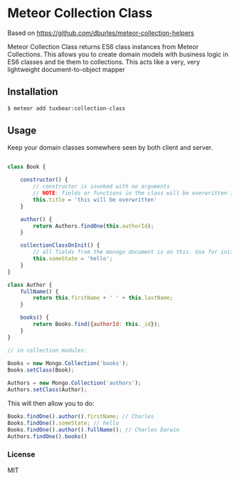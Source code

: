 # Meteor Collection Class

Based on https://github.com/dburles/meteor-collection-helpers

Meteor Collection Class returns ES6 class instances from Meteor Collections. This allows you to create domain models with business logic in ES6 classes and tie them to collections.
This acts like a very, very lightweight document-to-object mapper

## Installation

```sh
$ meteor add tuxbear:collection-class
```

## Usage

Keep your domain classes somewhere seen by both client and server.

```javascript

class Book {

    constructor() {
        // constructor is invoked with no arguments
        // NOTE: fields or functions in the class will be overwritten if names conflict with the collection document
        this.title = 'this will be overwritten'
    }

    author() {
        return Authors.findOne(this.authorId);
    }

    collectionClassOnInit() {
        // all fields from the monogo document is on this. Use for init setup of object state if needed
        this.someState = 'hello';
    }
}

class Author {
    fullName() {
        return this.firstName + ' ' + this.lastName;
    }

    books() {
        return Books.find({authorId: this._id});
    }
}

// in collection modules:
 
Books = new Mongo.Collection('books');
Books.setClass(Book);

Authors = new Mongo.Collection('authors');
Authors.setClass(Author);

```

This will then allow you to do:

```javascript
Books.findOne().author().firstName; // Charles
Books.findOne().someState; // hello
Books.findOne().author().fullName(); // Charles Darwin
Authors.findOne().books()
```

### License

MIT
